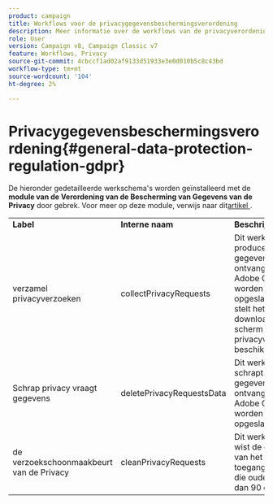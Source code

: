 ```yaml
---
product: campaign
title: Workflows voor de privacygegevensbeschermingsverordening
description: Meer informatie over de workflows van de privacyverordening
role: User
version: Campaign v8, Campaign Classic v7
feature: Workflows, Privacy
source-git-commit: 4cbccf1ad02af9133d51933e3e0d010b5c8c43bd
workflow-type: tm+mt
source-wordcount: '104'
ht-degree: 2%

---
```



# Privacygegevensbeschermingsverordening{#general-data-protection-regulation-gdpr}


De hieronder gedetailleerde werkschema&#39;s worden geïnstalleerd met de **module van de Verordening van de Bescherming van Gegevens van de Privacy** door gebrek. Voor meer op deze module, verwijs naar dit [&#x200B; artikel &#x200B;](https://helpx.adobe.com/nl/campaign/kb/acc-privacy.html).

<table> 
 <tbody> 
  <tr> 
   <td> <strong>Label</strong><br /> </td> 
   <td> <strong> Interne naam </strong><br /> </td> 
   <td> <strong>Beschrijving</strong><br /> </td> 
  </tr> 
  <tr> 
   <td> <span class="uicontrol"> verzamel privacyverzoeken </span> <br /> </td> 
   <td> <span class="uicontrol"> collectPrivacyRequests </span> <br /> </td> 
   <td> Dit werkschema produceert de gegevens van de ontvanger die in Adobe Campaign worden opgeslagen en stelt het voor download in het scherm van het privacyverzoek beschikbaar.<br /> </td> 
  </tr> 
  <tr> 
   <td> <span class="uicontrol"> Schrap privacy vraagt gegevens </span> <br /> </td> 
   <td> <span class="uicontrol"> deletePrivacyRequestsData </span> <br /> </td> 
   <td> Dit werkschema schrapt de gegevens van de ontvanger die in Adobe Campaign worden opgeslagen.<br /> </td> 
  </tr> 
  <tr> 
   <td> <span class="uicontrol"> de verzoekschoonmaakbeurt van de Privacy </span> <br /> </td> 
   <td> <span class="uicontrol"> cleanPrivacyRequests </span> <br /> </td> 
   <td> Dit werkschema wist de dossiers van het toegangsverzoek die ouder zijn dan 90 dagen.<br /> </td> 
  </tr> 
 </tbody> 
</table>

